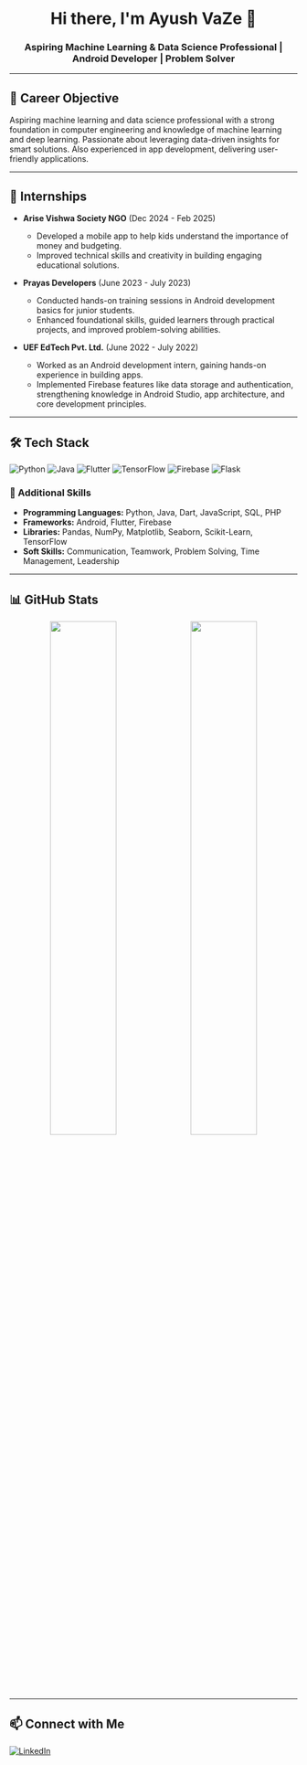 <h1 align="center">Hi there, I'm Ayush VaZe 👋</h1>
<h3 align="center">Aspiring Machine Learning & Data Science Professional | Android Developer | Problem Solver</h3>

---

## 🎯 Career Objective  
Aspiring machine learning and data science professional with a strong foundation in computer engineering and knowledge of machine learning and deep learning. Passionate about leveraging data-driven insights for smart solutions. Also experienced in app development, delivering user-friendly applications.

---

## 💼 Internships  
- **Arise Vishwa Society NGO** (Dec 2024 - Feb 2025)  
  - Developed a mobile app to help kids understand the importance of money and budgeting.  
  - Improved technical skills and creativity in building engaging educational solutions.  

- **Prayas Developers** (June 2023 - July 2023)  
  - Conducted hands-on training sessions in Android development basics for junior students.  
  - Enhanced foundational skills, guided learners through practical projects, and improved problem-solving abilities.  

- **UEF EdTech Pvt. Ltd.** (June 2022 - July 2022)  
  - Worked as an Android development intern, gaining hands-on experience in building apps.  
  - Implemented Firebase features like data storage and authentication, strengthening knowledge in Android Studio, app architecture, and core development principles.  

---

## 🛠 Tech Stack  
![Python](https://img.shields.io/badge/Python-3776AB?style=for-the-badge&logo=python&logoColor=white)
![Java](https://img.shields.io/badge/Java-007396?style=for-the-badge&logo=java&logoColor=white)
![Flutter](https://img.shields.io/badge/Flutter-02569B?style=for-the-badge&logo=flutter&logoColor=white)
![TensorFlow](https://img.shields.io/badge/TensorFlow-FF6F00?style=for-the-badge&logo=tensorflow&logoColor=white)
![Firebase](https://img.shields.io/badge/Firebase-FFCA28?style=for-the-badge&logo=firebase&logoColor=black)
![Flask](https://img.shields.io/badge/Flask-000000?style=for-the-badge&logo=flask&logoColor=white)

### 📜 Additional Skills  
- **Programming Languages:** Python, Java, Dart, JavaScript, SQL, PHP  
- **Frameworks:** Android, Flutter, Firebase  
- **Libraries:** Pandas, NumPy, Matplotlib, Seaborn, Scikit-Learn, TensorFlow  
- **Soft Skills:** Communication, Teamwork, Problem Solving, Time Management, Leadership  

---

## 📊 GitHub Stats  
<p align="center">
  <img width="48%" src="https://github-readme-stats.vercel.app/api?username=AyushVaZe67&show_icons=true&theme=dark" />
  <img width="48%" src="https://github-readme-streak-stats.herokuapp.com/?user=AyushVaZe67&theme=dark" />
</p>

---

## 📫 Connect with Me  
[![LinkedIn](https://img.shields.io/badge/LinkedIn-blue?style=for-the-badge&logo=linkedin)](https://www.linkedin.com/in/ayush-vaze-486694280/)

